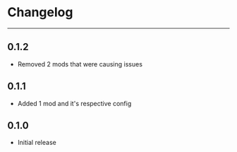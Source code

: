 <!-- markdownlint-disable MD033 -->
# Changelog

---

## 0.1.2

- Removed 2 mods that were causing issues

## 0.1.1

- Added 1 mod and it's respective config

## 0.1.0

- Initial release
